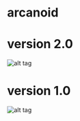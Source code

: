 arcanoid
========

version 2.0
===========
![alt tag](https://scontent-a-dfw.xx.fbcdn.net/hphotos-xpa1/v/t1.0-9/10580171_10204150141704065_6983548352397196821_n.jpg?oh=6920805ec893fbd36c055c6c970c8d19&oe=543A5B8C)

version 1.0
===========
![alt tag](https://fbcdn-sphotos-f-a.akamaihd.net/hphotos-ak-xpa1/t1.0-9/10481159_10204108621506086_387414354586651191_n.jpg)
